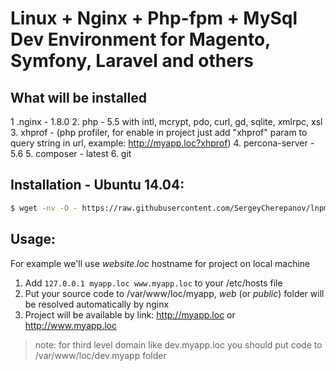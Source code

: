 Linux + Nginx + Php-fpm + MySql Dev Environment for Magento, Symfony, Laravel and others
===============================

## What will be installed

1 .nginx - 1.8.0
2. php - 5.5 with intl, mcrypt, pdo, curl, gd, sqlite, xmlrpc, xsl
3. xhprof - (php profiler, for enable in project just add "xhprof" param to query string in url, example: http://myapp.loc?xhprof)
4. percona-server - 5.6
5. composer - latest
6. git



## Installation - Ubuntu 14.04:

```bash
$ wget -nv -O - https://raw.githubusercontent.com/SergeyCherepanov/lnpm-env-dev/master/install-1404.sh | sudo bash
```

## Usage:

For example we'll use *website.loc* hostname for project on local machine

1. Add `127.0.0.1 myapp.loc www.myapp.loc` to your /etc/hosts file
2. Put your source code to /var/www/loc/myapp, *web* (or *public*) folder will be resolved automatically by nginx
3. Project will be available by link: http://myapp.loc or http://www.myapp.loc

> note: for third level domain like dev.myapp.loc you should put code to /var/www/loc/dev.myapp folder
